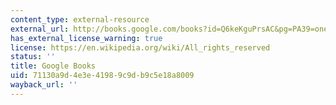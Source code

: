 ```yaml
---
content_type: external-resource
external_url: http://books.google.com/books?id=Q6keKguPrsAC&pg=PA39=onepage
has_external_license_warning: true
license: https://en.wikipedia.org/wiki/All_rights_reserved
status: ''
title: Google Books
uid: 71130a9d-4e3e-4198-9c9d-b9c5e18a8009
wayback_url: ''
---
```

